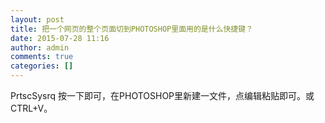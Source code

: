 ```yaml
---
layout: post
title: 把一个网页的整个页面切到PHOTOSHOP里面用的是什么快捷键？
date: 2015-07-28 11:16
author: admin
comments: true
categories: []
---
```

PrtscSysrq
按一下即可，在PHOTOSHOP里新建一文件，点编辑粘贴即可。或CTRL+V。
